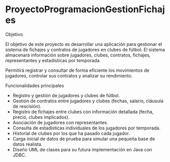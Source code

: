 # ProyectoProgramacionGestionFichajes

Objetivo

El objetivo de este proyecto es desarrollar una aplicación para gestionar el sistema de fichajes y contratos de jugadores en clubes de fútbol. El sistema almacenará información sobre jugadores, clubes, contratos, fichajes, representantes y estadísticas por temporada.

Permitirá registrar y consultar de forma eficiente los movimientos de jugadores, controlar sus contratos y analizar su rendimiento.



Funcionalidades principales


- Registro y gestión de jugadores y clubes de fútbol.
- Gestión de contratos entre jugadores y clubes (fechas, salario, cláusula de rescisión).
- Registro de fichajes entre clubes con información detallada (fecha, precio, clubes implicados).
- Asociación de jugadores con representantes.
- Consulta de estadísticas individuales de los jugadores por temporada.
- Historial de clubes por los que ha pasado cada jugador.
- Carga inicial de datos de prueba para simular una pequeña base de datos realista.
- Diseño UML de clases para su futura implementación en Java con JDBC.
